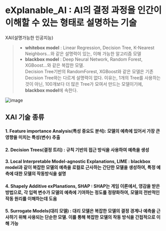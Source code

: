 # eXplanable_AI : AI의 결정 과정을 인간이 이해할 수 있는 형태로 설명하는 기술
XAI(설명가능한 인공지능)
> * **whitebox model** : Linear Regression, Decision Tree, K-Nearest Neighbors...와 같은 설명력이 있는, 이해 가능한 알고리즘 모델
> * **blackbox model** : Deep Neural Network, Random Forest, XGBoost...와 같은 복잡한 모델.     
Decision Tree기반의 RandomForest, XGBoost와 같은 모델은 기존 Decision Tree와는 다르게 설명력이 없다. 이유는, 1개의 Tree를 사용하는 것이 아닌, 100개보다 더 많은 Tree가 모여서 만드는 모델이기에, **blackbox model**에 속한다.

![image](https://github.com/minhyuk0914/eXplanable_AI/assets/90814001/3741b0f7-df3a-407a-a5bb-300220796159)

## XAI 기술 종류
#### 1. Feature importance Analysis(특성 중요도 분석): 모델의 예측에 있어서 가장 큰 영향을 미치는 특성(변수) 추출
#### 2. Decision Trees(결정 트리) : 규칙 기반의 접근 방식을 사용하여 예측을 생성
#### 3. Local Interpretable Model-agnostic Explanations, LIME : **blackbox model**과 같이 복잡한 모델의 예측을 로컬로 근사하는 간단한 모델을 생성하여, 특정 예측에 대한 모델의 작동방식을 설명
#### 4. Shapely Additive exPlanations, SHAP : SHAP는 게임 이론에서, 영감을 받은 방법으로, 각 입력 변수가 모델의 예측에 기여하는 정도를 정량화하여, 모델의 전반적인 작동 원리를 이해하는데 도움
#### 5. Surrogate Models(대리 모델) : 대리 모델은 복잡한 모델의 결정 경계나 예측을 근사하기 위해 사용되는 단순한 모델. 이를 통해 복잡한 모델의 작동 방식을 간접적으로 이해 가능
